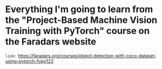 # Everything I'm going to learn from the "Project-Based Machine Vision Training with PyTorch" course on the Faradars website 
```link:``` https://faradars.org/courses/object-detection-with-coco-dataset-using-pytorch-fvpy123
